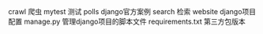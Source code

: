 crawl 爬虫
mytest 测试
polls django官方案例
search 检索
website django项目配置
manage.py 管理django项目的脚本文件
requirements.txt 第三方包版本
